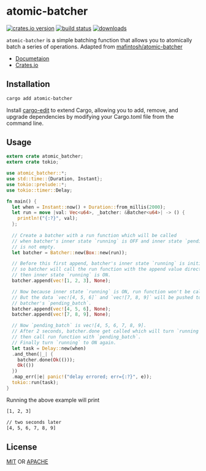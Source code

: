 # atomic-batcher

[![crates.io version][1]][2] [![build status][3]][4] [![downloads][5]][6]

`atomic-batcher` is a simple batching function that allows you to atomically batch a series of operations. Adapted from [mafintosh/atomic-batcher](https://github.com/mafintosh/atomic-batcher)

- [Documetaion](https://docs.rs/atomic-batcher)
- [Crates.io](https://crates.io/crate/atomic-batcher)

## Installation

```sh
cargo add atomic-batcher
```

Install [cargo-edit](https://github.com/killercup/cargo-edit) to extend Cargo, allowing you to add, remove, and upgrade dependencies by modifying your Cargo.toml file from the command line.

## Usage

```rust
extern crate atomic_batcher;
extern crate tokio;

use atomic_batcher::*;
use std::time::{Duration, Instant};
use tokio::prelude::*;
use tokio::timer::Delay;

fn main() {
  let when = Instant::now() + Duration::from_millis(2000);
  let run = move |val: Vec<u64>, _batcher: &Batcher<u64>| -> () {
    println!("{:?}", val);  
  };
  
  // Create a batcher with a run function which will be called  
  // when batcher's inner state `running` is OFF and inner state `pending_batch`
  // is not empty.
  let batcher = Batcher::new(Box::new(run));

  // Before this first append, batcher's inner state `running` is initial OFF, 
  // so batcher will call the run function with the append value directly,
  // then inner state `running` is ON.  
  batcher.append(vec![1, 2, 3], None);

  // Now because inner state `running` is ON, run function won't be called.
  // But the data `vec![4, 5, 6]` and `vec![7, 8, 9]` will be pushed to 
  // batcher's `pending_batch`.  
  batcher.append(vec![4, 5, 6], None);
  batcher.append(vec![7, 8, 9], None);

  // Now `pending_batch` is vec![4, 5, 6, 7, 8, 9].
  // After 2 seconds, batcher.done get called which will turn `running` to OFF,
  // then call run function with `pending_batch`.
  // Finally turn `running` to ON again.  
  let task = Delay::new(when)
  .and_then(|_| {
    batcher.done(Ok(()));
    Ok(())
  })
  .map_err(|e| panic!("delay errored; err={:?}", e));
  tokio::run(task);
}
```

Running the above example will print

```sh
[1, 2, 3]

// two seconds later
[4, 5, 6, 7, 8, 9]
```

## License
[MIT](./LICENSE-MIT) OR [APACHE](./LICENSE-APACHE)

[1]: https://img.shields.io/crates/v/atomic-batcher.svg?style=flat-square
[2]: https://crates.io/crates/atomic-batcher
[3]: https://api.travis-ci.org/datrs/atomic-batcher.svg?branch=master
[4]: https://travis-ci.org/datrs/atomic-batcher
[5]: https://img.shields.io/crates/d/atomic-batcher.svg?style=flat-square
[6]: https://crates.io/crate/atomic-batcher